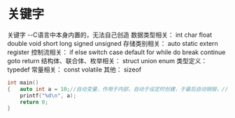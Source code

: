 # 关键字
关键字 --C语言中本身内置的，无法自己创造
数据类型相关：
int char float double void short long signed unsigned
存储类别相关：
auto static extern register
控制流相关：
if else switch case default for while do break continue goto return
结构体、联合体、枚举相关： 
struct union enum
类型定义：
typedef
常量相关：
const volatile
其他：
sizeof
```c
int main()
{   auto int a = 10;//自动变量，作用于内部，自动于设定时创建，于最后自动销毁，//auto可以省略
	printf("%d\n", a);
	return 0;
}
```
